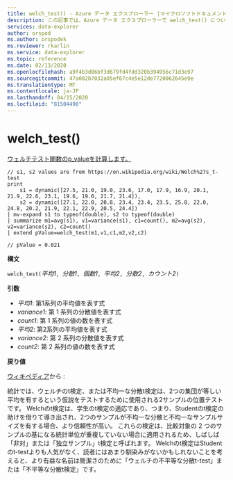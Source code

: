 ```yaml
---
title: welch_test() - Azure データ エクスプローラー |マイクロソフトドキュメント
description: この記事では、Azure データ エクスプローラーで welch_test() について説明します。
services: data-explorer
author: orspod
ms.author: orspodek
ms.reviewer: rkarlin
ms.service: data-explorer
ms.topic: reference
ms.date: 02/13/2020
ms.openlocfilehash: a9f4b3d86bf3d679fd4fdd320b394956c71d3e97
ms.sourcegitcommit: 47a002b7032a05ef67c4e5e12de7720062645e9e
ms.translationtype: MT
ms.contentlocale: ja-JP
ms.lasthandoff: 04/15/2020
ms.locfileid: "81504490"
---
```

# <a name="welch_test"></a>welch_test()

[ウェルチテスト関数のp_valueを計算します。](https://en.wikipedia.org/wiki/Welch%27s_t-test)

```kusto
// s1, s2 values are from https://en.wikipedia.org/wiki/Welch%27s_t-test
print
    s1 = dynamic([27.5, 21.0, 19.0, 23.6, 17.0, 17.9, 16.9, 20.1, 21.9, 22.6, 23.1, 19.6, 19.0, 21.7, 21.4]),
    s2 = dynamic([27.1, 22.0, 20.8, 23.4, 23.4, 23.5, 25.8, 22.0, 24.8, 20.2, 21.9, 22.1, 22.9, 20.5, 24.4])
| mv-expand s1 to typeof(double), s2 to typeof(double)
| summarize m1=avg(s1), v1=variance(s1), c1=count(), m2=avg(s2), v2=variance(s2), c2=count()
| extend pValue=welch_test(m1,v1,c1,m2,v2,c2)

// pValue = 0.021
```

**構文**

`welch_test(`*平均1*`, `*分散1*`, `*個数1*`, `*平均2*`, `*分散2*`, `*カウント2*`)`

**引数**

* *平均1*: 第1系列の平均値を表す式
* *variance1*: 第 1 系列の分散値を表す式
* *count1*: 第 1 系列の値の数を表す式
* *平均2*: 第2系列の平均値を表す式
* *variance2*: 第 2 系列の分散値を表す式
* *count2*: 第 2 系列の値の数を表す式

**戻り値**

[ウィキペディア](https://en.wikipedia.org/wiki/Welch%27s_t-test)から :

統計では、ウェルチのt検定、または不均一な分散t検定は、2つの集団が等しい平均を有するという仮説をテストするために使用される2サンプルの位置テストです。 Welchのt検定は、学生のt検定の適応であり、つまり、Studentのt検定の助けを借りて導き出され、2つのサンプルが不均一な分散と不均一なサンプルサイズを有する場合、より信頼性が高い。 これらの検定は、比較対象の 2 つのサンプルの基になる統計単位が重複していない場合に適用されるため、しばしば「非対」または「独立サンプル」t検定と呼ばれます。 Welchのt検定はStudentのt-testよりも人気がなく、読者にはあまり馴染みがないかもしれないことを考えると、より有益な名前は簡潔さのために「ウェルチの不平等な分散t-test」または「不平等な分散t検定」です。